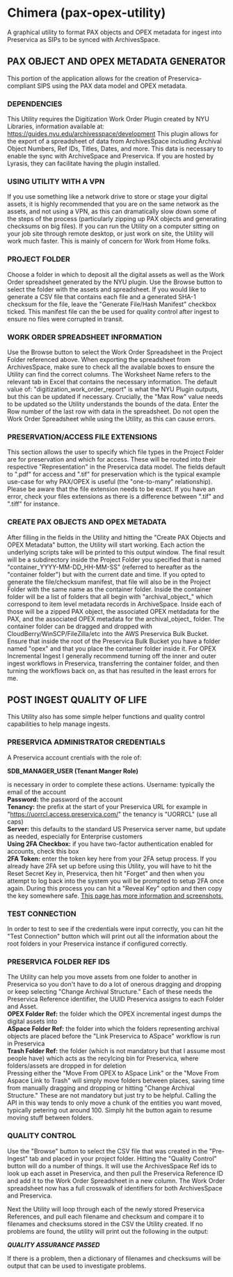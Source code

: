 # Chimera (pax-opex-utility)
A graphical utility to format PAX objects and OPEX metadata for ingest into Preservica as SIPs to be synced with ArchivesSpace.

## PAX OBJECT AND OPEX METADATA GENERATOR
This portion of the application allows for the creation of Preservica-compliant SIPS using the PAX data model and OPEX metadata.

### DEPENDENCIES
This Utility requires the Digitization Work Order Plugin created by NYU Libraries, information available at:
https://guides.nyu.edu/archivesspace/development
This plugin allows for the export of a spreadsheet of data from ArchivesSpace including Archival Object Numbers, Ref IDs, Titles, Dates, and more. This data is necessary to enable the sync with ArchiveSpace and Preservica. If you are hosted by Lyrasis, they can facilitate having the plugin installed.

### USING UTILITY WITH A VPN
If you use something like a network drive to store or stage your digital assets, it is highly recommended that you are on the same network as the assets, and not using a VPN, as this can dramatically slow down some of the steps of the process (particularly zipping up PAX objects and generating checksums on big files). If you can run the Utility on a computer sitting on your job site through remote desktop, or just work on site, the Utility will work much faster. This is mainly of concern for Work from Home folks.

### PROJECT FOLDER
Choose a folder in which to deposit all the digital assets as well as the Work Order spreadsheet generated by the NYU plugin. Use the Browse button to select the folder with the assets and spreadsheet. If you would like to generate a CSV file that contains each file and a generated SHA-1 checksum for the file, leave the "Generate File/Hash Manifest" checkbox ticked. This manifest file can the be used for quality control after ingest to ensure no files were corrupted in transit.

### WORK ORDER SPREADSHEET INFORMATION
Use the Browse button to select the Work Order Spreadsheet in the Project Folder referenced above. When exporting the spreadsheet from ArchivesSpace, make sure to check all the available boxes to ensure the Utility can find the correct columns. The Worksheet Name refers to the relevant tab in Excel that contains the necessary information. The default  value of: "digitization_work_order_report" is what the NYU Plugin outputs, but this can be updated if necessary. Crucially, the "Max Row" value needs to be updated so the Utility understands the bounds of the data. Enter the Row number of the last row with data in the spreadsheet. Do not open the Work Order Spreadsheet while using the Utility, as this can cause errors.

### PRESERVATION/ACCESS FILE EXTENSIONS
This section allows the user to specify which file types in the Project Folder are for preservation and which for access. These will be routed into their respective "Representation" in the Preservica data model. The fields default to ".pdf" for access and ".tif" for preservation which is the typical example use-case for why PAX/OPEX is useful (the "one-to-many" relationship). Please be aware that the file extension needs to be exact. If you have an error, check your files extensions as there is a difference between ".tif" and ".tiff" for instance.
          
### CREATE PAX OBJECTS AND OPEX METADATA
After filling in the fields in the Utility and hitting the "Create PAX Objects and OPEX Metadata" button, the Utility will start working. Each action the underlying scripts take will be printed to this output window. The final result will be a subdirectory inside the Project Folder you specified that is named "container_YYYY-MM-DD_HH-MM-SS" (referred to hereafter as the "container folder") but with the current date and time. If you opted to generate the file/checksum manifest, that file will also be in the Project Folder with the same name as the container folder. Inside the container folder will be a list of folders that all begin with "archival_object_" which correspond to item level metadata records in ArchiveSpace. Inside each of those will be a zipped PAX object, the associated OPEX metdadata for the PAX, and the associated OPEX metadata for the archival_object_ folder. The container folder can be dragged and dropped with CloudBerry/WinSCP/FileZilla/etc into the AWS Preservica Bulk Bucket. Ensure that inside the root of the Preservica Bulk Bucket you have a folder named "opex" and that you place the container folder inside it. For OPEX Incremental Ingest I generally recommend turning off the inner and outer ingest workflows in Preservica, transferring the container folder, and then turning the workflows back on, as that has resulted in the least errors for me.

## POST INGEST QUALITY OF LIFE
This Utility also has some simple helper functions and quality control capabilities to help manage ingests.  

### PRESERVICA ADMINISTRATOR CREDENTIALS
A Preservica account crentials with the role of:

**SDB_MANAGER_USER (Tenant Manger Role)**

is necessary in order to complete these actions. Username: typically the email of the account  
**Password:** the password of the account  
**Tenancy:** the prefix at the start of your Preservica URL for example in "https://uorrcl.access.preservica.com/" the tenancy is "UORRCL" (use all caps)  
**Server:** this defaults to the standard US Preservica server name, but update as needed, especially for Enterprise customers  
**Using 2FA Checkbox:** if you have two-factor authentication enabled for accounts, check this box  
**2FA Token:** enter the token key here from your 2FA setup process. If you already have 2FA set up before using this Utility, you will have to hit the Reset Secret Key in, Preservica, then hit "Forget" and then when you attempt to log back into the system you will be prompted to setup 2FA once again. During this process you can hit a "Reveal Key" option and then copy the key somewhere safe. [This page has more information and screenshots.](https://pypreservica.readthedocs.io/en/latest/intro.html#factor-authentication)

### TEST CONNECTION
In order to test to see if the credentials were input correctly, you can hit the "Test Connection" button which will print out all the information about the root folders in your Preservica instance if configured correctly.
          
### PRESERVICA FOLDER REF IDS
The Utility can help you move assets from one folder to another in Preservica so you don't have to do a lot of onerous dragging and dropping or keep selecting "Change Archival Structure." Each of these needs the Preservica Reference identifier, the UUID Preservica assigns to each Folder and Asset.  
**OPEX Folder Ref:** the folder which the OPEX incremental ingest dumps the digital assets into  
**ASpace Folder Ref:** the folder into which the folders representing archival objects are placed before the "Link Preservica to ASpace" workflow is run in Preservica  
**Trash Folder Ref:** the folder (which is not mandatory but that I assume most people have) which acts as the recylcing bin for Preservica, where folders/assets are dropped in for deletion  
Pressing either the "Move From OPEX to ASpace Link" or the "Move From Aspace Link to Trash" will simply move folders between places, saving time from manually dragging and dropping or hitting "Change Archival Structure." These are not mandatory but just try to be helpful. Calling the API in this way tends to only move a chunk of the entities you want moved, typically petering out around 100. Simply hit the button again to resume moving stuff between folders.

### QUALITY CONTROL
Use the "Browse" button to select the CSV file that was created in the "Pre-Ingest" tab and placed in your project folder. Hitting the "Quality Control" button will do a number of things. It will use the ArchivesSpace Ref ids to look up each asset in Preservica, and then pull the Preservica Reference ID and add it to the Work Order Spreadsheet in a new column. The Work Order spreadsheet now has a full crosswalk of identifiers for both ArchivesSpace and Preservica.
          
Next the Utility will loop through each of the newly stored Preservica References, and pull each filename and checksum and compare it to filenames and checksums stored in the CSV the Utility created. If no problems are found, the utility will print out the following in the output:

***QUALITY ASSURANCE PASSED***

If there is a problem, then a dictionary of filenames and checksums will be output that can be used to investigate problems.
